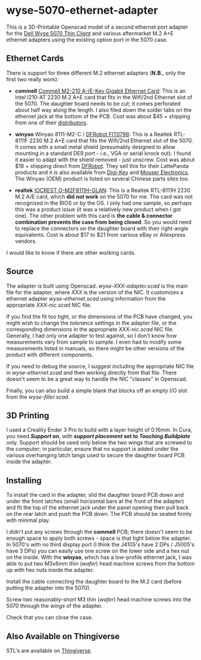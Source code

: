 # wyse-5070-ethernet-adapter
This is a 3D-Printable Openscad model of a second ethernet port adapter for the [Dell Wyse 5070 Thin Client](https://www.dell.com/en-us/work/shop/wyse-endpoints-and-software/wyse-5070-thin-client/spd/wyse-5070-thin-client) and various aftermarket M.2 A+E ethernet adapters using the existing option port in the 5070 case.

## Ethernet Cards

There is support for three different M.2 ethernet adapters (**N.B.**, only the first two really work):

- **commell** [Commell M2-210 A-/E-Key Gigabit Ethernet Card](http://www.commell.com.tw/Product/Peripheral/M.2%20%28NGFF%29%20card/M2-210.htm): This is an Intel I210-AT 2230 M.2 A+E card that fits in the Wifi/2nd Ethernet slot of the 5070. The daughter board needs to be cut; it comes perforated about half way along the length. I also filed down the solder tabs on the ethernet jack at the bottom of the PCB. Cost was about $45 + shipping from one of their [distributors](http://www.commell.com.tw/distributor/Distributor.htm).

- **winyao** Winyao 8111-M2-C / [DFRobot FIT0798](https://www.dfrobot.com/product-2318.html): This is a Realtek RTL-8111F 2230 M.2 A+E card that fits the Wifi/2nd Ethernet slot of the 5070. It comes with a small metal shield (presumably designed to allow mounting in a standard DE9 port - i.e., VGA or serial knock out). I found it easier to adapt with the shield removed - just unscrew. Cost was about $18 + shipping direct from [DFRobot](https://www.dfrobot.com/). They sell this for their LattePanda products and it is also available from [Digi-Key](https://www.digikey.com/en/products/detail/dfrobot/FIT0798/14824986) and [Mouser Electronics](https://www.mouser.com/ProductDetail/DFRobot/FIT0798?qs=%2Fha2pyFadui97DZ%2FSy%2FYrWNYjzbmGQYac80ChPKoMVC2EQ7OhLzBwA%3D%3D). The Winyao (OEM) product is listed on several Chinese parts sites too.

- **realtek** [IOCREST O-M2F8111H-GLAN](http://www.iocrest.com/index.php?id=2178): This is a Realtek RTL-8111H 2230 M.2 A/E card, which **did not work** on the 5070 for me. The card was not recognized in the BIOS or by the OS. I only had one sample, so perhaps this was a product issue (it was a relatively new product when I got one). The other problem with this card is **the cable & connector combination prevents the case from being closed**. So you would need to replace the connectors on the daughter board with their right-angle equivalents. Cost is about $17 to $21 from various eBay or Aliexpress vendors.

I would like to know if there are other working cards.

## Source

The adapter is built using Openscad. _wyse-XXX-adapter.scad_ is the main file for the adapter, where _XXX_ is the version of the NIC. It customizes a ethernet adapter _wyse-ethernet.scad_ using information from the appropriate _XXX-nic.scad_ NIC file.

If you find the fit too tight, or the dimensions of the PCB have changed, you might wish to change the _tolerance_ settings in the adapter file, or the corresponding dimensions in the appropriate _XXX-nic.scad_ NIC file. Generally, I had only one adapter to test against, so I don't know how measurements vary from sample to sample. I even had to modify some measurements listed in manuals, so there might be other versions of the product with different components.

If you need to debug the source, I suggest including the appropriate NIC file in _wyse-ethernet.scad_ and then working directly from that file. There doesn't seem to be a great way to handle the NIC "classes" in Openscad.

Finally, you can also build a simple blank that blocks off an empty I/O slot from the _wyse-filler.scad_.

## 3D Printing

I used a Creality Ender 3 Pro to build with a layer height of 0.16mm. In Cura, you need **_Support_ on**, with **_support placement_ set to _Touching Buildplate_** only. Support should be used only below the two wings that are screwed to the computer; in particular, ensure that no support is added under the various overhanging latch tangs used to secure the daughter board PCB inside the adapter.

## Installing

To install the card in the adapter, slid the daughter board PCB down and under the front latches (small horizontal bars at the front of the adapter) and fit the top of the ethernet jack under the panel opening then pull back on the rear latch and push the PCB down. The PCB should be seated firmly with minimal play.

I didn't put any screws through the **commell** PCB; there doesn't seem to be enough space to apply both screws - space is that tight below the adapter. In 5070's with no third display port (I think the J4105's have 2 DPs / J5005's have 3 DPs) you can easily use one screw on the lower side and a hex nut on the inside. With the **winyao**, which has a low-profile ethernet jack, I was able to put two M3x6mm thin (_wafer_) head machine screws from the bottom up with hex nuts inside the adapter. 

Install the cable connecting the daughter board to the M.2 card (before putting the adapter into the 5070).

Screw two reasonably-short M3 thin (_wafer_) head machine screws into the 5070 through the _wings_ of the adapter.

Check that you can close the case.

## Also Available on Thingiverse

STL's are available on [Thingiverse](https://www.thingiverse.com/thing:4619323).
